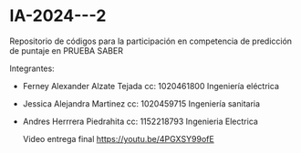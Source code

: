# IA-2024---2
Repositorio de códigos para la participación en competencia de predicción de puntaje en PRUEBA SABER

Integrantes: 

- Ferney Alexander Alzate Tejada cc: 1020461800 Ingeniería eléctrica
- Jessica Alejandra Martinez cc: 1020459715 Ingeniería sanitaria
- Andres Herrrera Piedrahita cc: 1152218793 Ingenieria Electrica

  Video entrega final
  https://youtu.be/4PGXSY99ofE
